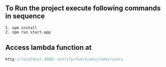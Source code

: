 ## To Run the project execute following commands in sequence

    1. npm install
    2. npm run start-app
    
## Access lambda function at

```Javascript
http://localhost:3000/.netlify/functions/index/users
```
